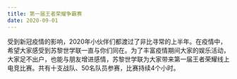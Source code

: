 ```yaml
---
title: 第一届王者荣耀争霸赛
date: 2020-09-01
---
```


受到新冠疫情的影响，2020年小伙伴们都渡过了非比寻常的上半年。在疫情中，希望大家感受到苏黎世学联一直与你们同在。为了丰富疫情期间大家的娱乐活动，大家足不出户，也能与朋友增进感情，苏黎世学联为大家带来第一届王者荣耀线上电竞比赛。共有十支战队、50名队员参赛，比赛持续4个小时。


